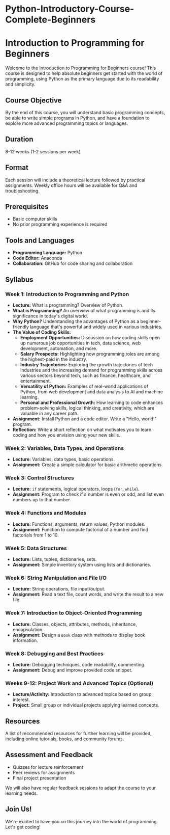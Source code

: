 # Python-Introductory-Course-Complete-Beginners

# Introduction to Programming for Beginners

Welcome to the Introduction to Programming for Beginners course! This course is designed to help absolute beginners get started with the world of programming, using Python as the primary language due to its readability and simplicity.

## Course Objective

By the end of this course, you will understand basic programming concepts, be able to write simple programs in Python, and have a foundation to explore more advanced programming topics or languages.

## Duration

8-12 weeks (1-2 sessions per week)

## Format

Each session will include a theoretical lecture followed by practical assignments. Weekly office hours will be available for Q&A and troubleshooting.

## Prerequisites

- Basic computer skills
- No prior programming experience is required

## Tools and Languages

- **Programming Language:** Python
- **Code Editor:** Anaconda
- **Collaboration:** GitHub for code sharing and collaboration

## Syllabus

### Week 1: Introduction to Programming and Python

- **Lecture:** What is programming? Overview of Python.
- **What is Programming?** An overview of what programming is and its significance in today's digital world.
- **Why Python?** Understanding the advantages of Python as a beginner-friendly language that's powerful and widely used in various industries.
- **The Value of Coding Skills:** 
  - **Employment Opportunities:** Discussion on how coding skills open up numerous job opportunities in tech, data science, web development, automation, and more.
  - **Salary Prospects:** Highlighting how programming roles are among the highest-paid in the industry.
  - **Industry Trajectories:** Exploring the growth trajectories of tech industries and the increasing demand for programming skills across various sectors beyond tech, such as finance, healthcare, and entertainment.
  - **Versatility of Python:** Examples of real-world applications of Python, from web development and data analysis to AI and machine learning.
  - **Personal and Professional Growth:** How learning to code enhances problem-solving skills, logical thinking, and creativity, which are valuable in any career path.
- **Assignment:** Install Python and a code editor. Write a "Hello, world!" program.
- **Reflection:** Write a short reflection on what motivates you to learn coding and how you envision using your new skills.

### Week 2: Variables, Data Types, and Operations

- **Lecture:** Variables, data types, basic operations.
- **Assignment:** Create a simple calculator for basic arithmetic operations.

### Week 3: Control Structures

- **Lecture:** `if` statements, logical operators, loops (`for`, `while`).
- **Assignment:** Program to check if a number is even or odd, and list even numbers up to that number.

### Week 4: Functions and Modules

- **Lecture:** Functions, arguments, return values, Python modules.
- **Assignment:** Function to compute factorial of a number and find factorials from 1 to 10.

### Week 5: Data Structures

- **Lecture:** Lists, tuples, dictionaries, sets.
- **Assignment:** Simple inventory system using lists and dictionaries.

### Week 6: String Manipulation and File I/O

- **Lecture:** String operations, file input/output.
- **Assignment:** Read a text file, count words, and write the result to a new file.

### Week 7: Introduction to Object-Oriented Programming

- **Lecture:** Classes, objects, attributes, methods, inheritance, encapsulation.
- **Assignment:** Design a `Book` class with methods to display book information.

### Week 8: Debugging and Best Practices

- **Lecture:** Debugging techniques, code readability, commenting.
- **Assignment:** Debug and improve provided code snippet.

### Weeks 9-12: Project Work and Advanced Topics (Optional)

- **Lecture/Activity:** Introduction to advanced topics based on group interest.
- **Project:** Small group or individual projects applying learned concepts.

## Resources

A list of recommended resources for further learning will be provided, including online tutorials, books, and community forums.

## Assessment and Feedback

- Quizzes for lecture reinforcement
- Peer reviews for assignments
- Final project presentation

We will also have regular feedback sessions to adapt the course to your learning needs.

## Join Us!

We're excited to have you on this journey into the world of programming. Let's get coding!
